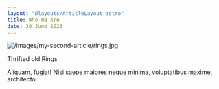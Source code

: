 ```yaml
---
layout: "@layouts/ArticleLayout.astro"
title: Who We Are
date: 30 June 2023
---
```

<img
            class="w-40 mx-auto"
            src="/images/my-second-article/rings.jpg"
            alt="/images/my-second-article/rings.jpg"
          />

        
Thrifted old Rings

Aliquam, fugiat! Nisi saepe maiores neque minima, voluptatibus maxime, architecto  
